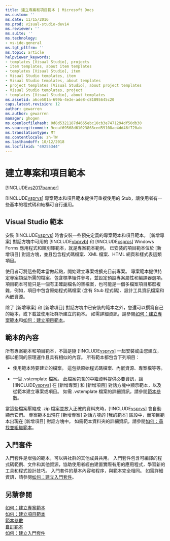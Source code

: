 ```yaml
---
title: 建立專案和項目範本 | Microsoft Docs
ms.custom: ''
ms.date: 11/15/2016
ms.prod: visual-studio-dev14
ms.reviewer: ''
ms.suite: ''
ms.technology:
- vs-ide-general
ms.tgt_pltfrm: ''
ms.topic: article
helpviewer_keywords:
- templates [Visual Studio], projects
- item templates, about item templates
- templates [Visual Studio], item
- Visual Studio templates, item
- Visual Studio templates, about templates
- project templates [Visual Studio], about project templates
- Visual Studio templates, project
- templates [Visual Studio], about templates
ms.assetid: a6ce501a-699b-4e3e-ade8-c81895645c20
caps.latest.revision: 12
author: gewarren
ms.author: gewarren
manager: ghogen
ms.openlocfilehash: 0d8d5321187d4665ebc10cb3e7471294df50db30
ms.sourcegitcommit: 9ceaf69568d61023868ced59108ae4dd46f720ab
ms.translationtype: MT
ms.contentlocale: zh-TW
ms.lasthandoff: 10/12/2018
ms.locfileid: "49255344"
---
```

# <a name="creating-project-and-item-templates"></a>建立專案和項目範本
[!INCLUDE[vs2017banner](../includes/vs2017banner.md)]

[!INCLUDE[vsprvs](../includes/vsprvs-md.md)] 專案範本和項目範本提供可重複使用的 Stub，讓使用者有一些基本的程式碼和結構可自行運用。  
  
## <a name="visual-studio-templates"></a>Visual Studio 範本  
 安裝 [!INCLUDE[vsprvs](../includes/vsprvs-md.md)] 時會安裝一些預先定義的專案範本和項目範本。 [新增專案] 對話方塊中可用的 [!INCLUDE[vbprvb](../includes/vbprvb-md.md)] 和 [!INCLUDE[csprcs](../includes/csprcs-md.md)] Windows Forms 應用程式和類別庫範本，就是專案範本範例。 已安裝的項目範本位於 [新增項目] 對話方塊，並且包含程式碼檔案、XML 檔案、HTML 網頁和樣式表這類項目。  
  
 使用者可將這些範本當做起點，開始建立專案或擴充目前專案。 專案範本提供特定專案類型所需的檔案、包含標準組件參考，並設定預設專案屬性和編譯器選項。 項目範本可能只是一個有正確副檔名的空檔案，也可能是一個多檔案項目那麼複雜，例如，項目中包含原始程式碼檔案 (含有 Stub 程式碼)、設計工具資訊檔案和內嵌資源。  
  
 除了 [新增專案] 和 [新增項目] 對話方塊中已安裝的範本之外，您還可以撰寫自己的範本，或下載並使用社群所建立的範本。 如需詳細資訊，請參閱[如何：建立專案範本](../ide/how-to-create-project-templates.md)和[如何：建立項目範本](../ide/how-to-create-item-templates.md)。  
  
## <a name="contents-of-a-template"></a>範本的內容  
 所有專案範本和項目範本，不論是隨 [!INCLUDE[vsprvs](../includes/vsprvs-md.md)] 一起安裝或由您建立，都以相同的原理運作且具有相似的內容。 所有範本都包含下列項目：  
  
-   使用範本時要建立的檔案。 這包括原始程式碼檔案、內嵌資源、專案檔等等。  
  
-   一個 .vstemplate 檔案。 此檔案包含的中繼資料提供必要資訊，讓 [!INCLUDE[vsprvs](../includes/vsprvs-md.md)] 在 [新增專案] 和 [新增項目] 對話方塊中顯示範本，以及從範本建立專案或項目。 如需 .vstemplate 檔案的詳細資訊，請參閱[範本參數](../ide/template-parameters.md)。  
  
 當這些檔案壓縮成 .zip 檔案並放入正確的資料夾時，[!INCLUDE[vsprvs](../includes/vsprvs-md.md)] 會自動顯示它們。 專案範本出現在 [新增專案] 對話方塊的 [我的範本] 區段中，而項目範本出現在 [新增項目] 對話方塊中。 如需範本資料夾的詳細資訊，請參閱[如何：尋找並組織範本](../ide/how-to-locate-and-organize-project-and-item-templates.md)。  
  
## <a name="starter-kits"></a>入門套件  
 入門套件是增強的範本，可以與社群的其他成員共用。 入門套件包含可編譯的程式碼範例、文件和其他資源，協助使用者經由建置實際有用的應用程式，學習新的工具和程式設計技巧。 入門套件的基本內容和程序，與範本完全相同。 如需詳細資訊，請參閱[如何：建立入門套件](../ide/how-to-create-starter-kits.md)。  
  
## <a name="see-also"></a>另請參閱  
 [如何：建立專案範本](../ide/how-to-create-project-templates.md)   
 [如何：建立項目範本](../ide/how-to-create-item-templates.md)   
 [範本參數](../ide/template-parameters.md)   
 [自訂範本](../ide/customizing-project-and-item-templates.md)   
 [如何：建立入門套件](../ide/how-to-create-starter-kits.md)



